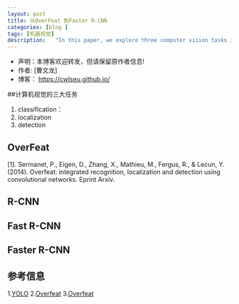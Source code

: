 ```yaml
---
layout: post
title: 从OverFeat 到Faster R-CNN
categories: [blog ]
tags: [机器视觉]
description:   "In this paper, we explore three computer vision tasks in increasing order of difficulty: 1. classification, 2. localization, and 3. detection. Each task is a sub-task of the next."
--- 
```


- 声明：本博客欢迎转发，但请保留原作者信息!
- 作者: [曹文龙]
- 博客： <https://cwlseu.github.io/>


##计算机视觉的三大任务
1. classification： 
2. localization
3. detection

## OverFeat


[1]. Sermanet, P., Eigen, D., Zhang, X., Mathieu, M., Fergus, R., & Lecun, Y. (2014). Overfeat: integrated recognition, localization and detection using convolutional networks. Eprint Arxiv.
## R-CNN

## Fast R-CNN

## Faster R-CNN


## 参考信息
1.[YOLO](http://www.cnblogs.com/venus024/p/5699633.html)
2.[Overfeat](http://blog.csdn.net/mao_kun/article/details/50571766)
3.[Overfeat](http://blog.csdn.net/u011534057/article/details/51274907)